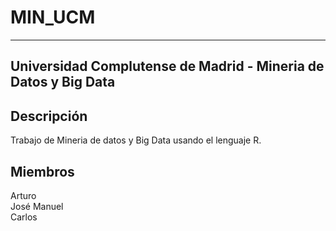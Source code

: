 # MIN_UCM
---------------------------------------------------------------
Universidad Complutense de Madrid - Mineria de Datos y Big Data
---------------------------------------------------------------

Descripción
---------------------------------------------------------------
Trabajo de Mineria de datos y Big Data usando el lenguaje R.


Miembros
---------------------------------------------------------------
Arturo  
José Manuel  
Carlos

